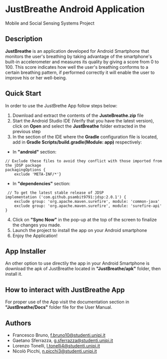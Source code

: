 
# JustBreathe Android Application

Mobile and Social Sensing Systems Project

## Description

**JustBreathe** is an application developed for Android Smartphone that monitors the user's breathing by taking advantage of the smartphone's built-in accelerometer and measures its quality by giving a score from 0 to 100. This score indicates how well the user's breathing conforms to a certain breathing pattern, if performed correctly it will enable the user to improve his or her well-being.

## Quick Start

In order to use the JustBrethe App follow steps below:

1. Download and extract the contents of the **JusteBreathe.zip** file
2. Start the Android Studio IDE (Verify that you have the latest version), click on **Open** and select the **JustBreathe** folder extracted in the previous step
3. In the section of the IDE where the **Gradle** configuration file is located, add in **Gradle Scripts/build.gradle(Module: app)** respectively:

- In **"android"** section:

```
// Exclude these files to avoid they conflict with those imported from the jDSP package
packagingOptions {
    exclude 'META-INF/*'}
```

- In **"dependencies"** section:

```
 // To get the latest stable release of JDSP
implementation ('com.github.psambit9791:jdsp:2.0.1') {
	exclude group: 'org.apache.maven.surefire', module: 'common-java'
	exclude group: 'org.apache.maven.surefire', module: 'surefire-api' }
```

4. Click on **"Sync Now"** in the pop-up at the top of the screen to finalize the changes you made.
5. Launch the project to install the app on your Android smartphone
6. Enjoy the Application!

## App Installer
An other option to use directily the app in your Android Smartphone is download the apk of JustBreathe located in **"JustBreathe/apk"** folder, then install it.

## How to interact with JustBreathe App

For proper use of the App visit the documentation section in **"JustBreathe/Docs"** folder file for the User Manual.

## Authors

* Francesco Bruno, f.bruno10@studenti.unipi.it
* Gaetano Sferrazza, g.sferrazza@studenti.unipi.it
* Lorenzo Tonelli, l.tonelli4@studenti.unipi.it
* Nicolò Picchi, n.picchi3@studenti.unipi.it
